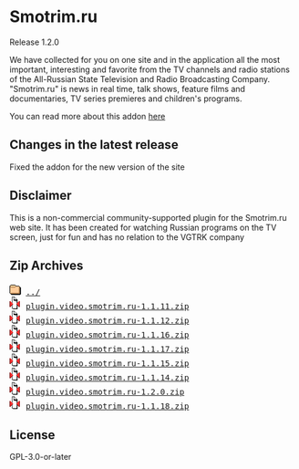 # Smotrim.ru
Release 1.2.0

We have collected for you on one site and in the application all the most important, interesting and favorite from the TV channels and radio stations of the All-Russian State Television and Radio Broadcasting Company. "Smotrim.ru" is news in real time, talk shows, feature films and documentaries, TV series premieres and children's programs.
        

You can read more about this addon [here](http://xbmc.ru/forum/showthread.php?t=23431)

## Changes in the latest release 
 Fixed the addon for the new version of the site

## Disclaimer 
 This is a non-commercial community-supported plugin for the Smotrim.ru web site. It has been created for watching Russian programs on the TV screen, just for fun and has no relation to the VGTRK company
        

## Zip Archives
<pre>
<img src="../../icons/folder.gif" alt="[DIR]" > <a href="../">../</a> 
<img src="../../icons/compressed.gif" alt="[ZIP]" > <a href="plugin.video.smotrim.ru-1.1.11.zip">plugin.video.smotrim.ru-1.1.11.zip</a> 
<img src="../../icons/compressed.gif" alt="[ZIP]" > <a href="plugin.video.smotrim.ru-1.1.12.zip">plugin.video.smotrim.ru-1.1.12.zip</a> 
<img src="../../icons/compressed.gif" alt="[ZIP]" > <a href="plugin.video.smotrim.ru-1.1.16.zip">plugin.video.smotrim.ru-1.1.16.zip</a> 
<img src="../../icons/compressed.gif" alt="[ZIP]" > <a href="plugin.video.smotrim.ru-1.1.17.zip">plugin.video.smotrim.ru-1.1.17.zip</a> 
<img src="../../icons/compressed.gif" alt="[ZIP]" > <a href="plugin.video.smotrim.ru-1.1.15.zip">plugin.video.smotrim.ru-1.1.15.zip</a> 
<img src="../../icons/compressed.gif" alt="[ZIP]" > <a href="plugin.video.smotrim.ru-1.1.14.zip">plugin.video.smotrim.ru-1.1.14.zip</a> 
<img src="../../icons/compressed.gif" alt="[ZIP]" > <a href="plugin.video.smotrim.ru-1.2.0.zip">plugin.video.smotrim.ru-1.2.0.zip</a> 
<img src="../../icons/compressed.gif" alt="[ZIP]" > <a href="plugin.video.smotrim.ru-1.1.18.zip">plugin.video.smotrim.ru-1.1.18.zip</a> 
</pre>
## License 
 GPL-3.0-or-later

